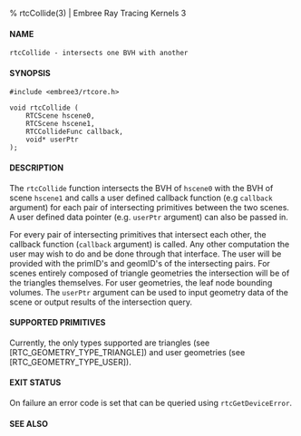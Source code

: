 % rtcCollide(3) | Embree Ray Tracing Kernels 3

#### NAME

    rtcCollide - intersects one BVH with another

#### SYNOPSIS

    #include <embree3/rtcore.h>

    void rtcCollide (
        RTCScene hscene0, 
        RTCScene hscene1, 
        RTCCollideFunc callback, 
        void* userPtr
    );

#### DESCRIPTION

The `rtcCollide` function intersects the BVH of `hscene0` with the BVH of 
scene `hscene1` and calls a user defined callback function (e.g `callback` 
argument) for each pair of intersecting primitives between the two scenes.
A user defined data pointer (e.g. `userPtr` argument) can also be passed in.

For every pair of intersecting primitives that intersect each other, the 
callback function (`callback` argument) is called. Any other computation the 
user may wish to do and be done through that interface.  The user will be 
provided with the primID's and geomID's of the intersecting pairs.  For 
scenes entirely composed of triangle geometries the intersection will be of
the triangles themselves.  For user geometries, the leaf node bounding volumes.
The `userPtr` argument can be used to input geometry data of the scene or 
output results of the intersection query.

#### SUPPORTED PRIMITIVES

Currently, the only types supported are triangles (see [RTC_GEOMETRY_TYPE_TRIANGLE])
and user geometries (see [RTC_GEOMETRY_TYPE_USER]).

#### EXIT STATUS

On failure an error code is set that can be queried using
`rtcGetDeviceError`.

#### SEE ALSO
